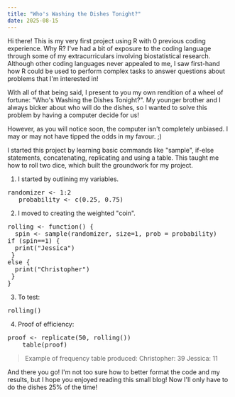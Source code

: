 ```yaml
---
title: "Who's Washing the Dishes Tonight?"
date: 2025-08-15
---
```

Hi there!
This is my very first project using R with 0 previous coding experience. Why R? I've had a bit of exposure to the coding language through some of my extracurriculars involving biostatistical research. Although other coding languages never appealed to me, I saw first-hand how R could be used to perform complex tasks to answer questions about problems that I'm interested in!

With all of that being said, I present to you my own rendition of a wheel of fortune: "Who's Washing the Dishes Tonight?". My younger brother and I always bicker about who will do the dishes, so I wanted to solve this problem by having a computer decide for us!

However, as you will notice soon, the computer isn't completely unbiased. I may or may not have tipped the odds in my favour. ;)

I started this project by learning basic commands like "sample", if-else statements, concatenating, replicating and using a table. This taught me how to roll two dice, which built the groundwork for my project. 

1) I started by outlining my variables.
<pre>randomizer <- 1:2
   probability <- c(0.25, 0.75)</pre>

2) I moved to creating the weighted "coin".

<pre>rolling <- function() {
  spin <- sample(randomizer, size=1, prob = probability)
if (spin==1) {
  print("Jessica")
 }
else {
  print("Christopher")
 }
} </pre>

3) To test:
<pre>rolling()</pre>

4) Proof of efficiency:
<pre>proof <- replicate(50, rolling())
    table(proof)</pre>
> Example of frequency table produced:
> Christopher: 39
> Jessica: 11

And there you go! I'm not too sure how to better format the code and my results, but I hope you enjoyed reading this small blog! Now I'll only have to do the dishes 25% of the time!
